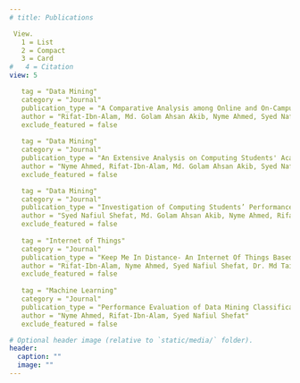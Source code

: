 ```yaml
---
# title: Publications

 View.
   1 = List
   2 = Compact
   3 = Card
#   4 = Citation
view: 5

   tag = "Data Mining"
   category = "Journal"
   publication_type = "A Comparative Analysis among Online and On-Campus Students using Decision Tree."
   author = "Rifat-Ibn-Alam, Md. Golam Ahsan Akib, Nyme Ahmed, Syed Nafiul Shefat, Prof. Dr. Dip Nandi"
   exclude_featured = false
    
   tag = "Data Mining"
   category = "Journal"
   publication_type = "An Extensive Analysis on Computing Students' Academic Performance in Online Environment using Decision Tree."
   author = "Nyme Ahmed, Rifat-Ibn-Alam, Md. Golam Ahsan Akib, Syed Nafiul Shefat, Prof. Dr. Dip Nandi"
   exclude_featured = false

   tag = "Data Mining"
   category = "Journal"
   publication_type = "Investigation of Computing Students’ Performances in a Fully Online Environment During COVID-19 Pandemic."
   author = "Syed Nafiul Shefat, Md. Golam Ahsan Akib, Nyme Ahmed, Rifat-Ibn-Alam, Prof. Dr. Dip Nandi"
   exclude_featured = false
    
   tag = "Internet of Things"
   category = "Journal"
   publication_type = "Keep Me In Distance- An Internet Of Things Based Social Distance Monitoring System In Covid19"
   author = "Rifat-Ibn-Alam, Nyme Ahmed, Syed Nafiul Shefat, Dr. Md Taimur Ahad"
   exclude_featured = false
    
   tag = "Machine Learning"
   category = "Journal"
   publication_type = "Performance Evaluation of Data Mining Classification Algorithms for Predicting Breast Cancer"
   author = "Nyme Ahmed, Rifat-Ibn-Alam, Syed Nafiul Shefat"
   exclude_featured = false

# Optional header image (relative to `static/media/` folder).
header:
  caption: ""
  image: ""
---
```

